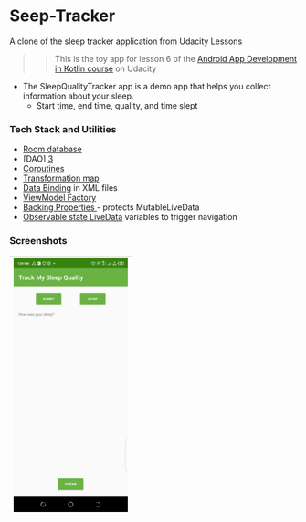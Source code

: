 # Seep-Tracker
A clone of the sleep tracker application from Udacity Lessons

>> This is the toy app for lesson 6 of the
>> [Android App Development in Kotlin course][1] on Udacity
* The SleepQualityTracker app is a demo app that helps you collect information about your sleep.
    - Start time, end time, quality, and time slept
### Tech Stack and Utilities
* [Room database][2]
* [DAO] [3]
* [Coroutines][4]
* [Transformation map][5]
* [Data Binding][5] in XML files
* [ViewModel Factory][5]
* [Backing Properties ][5]- protects MutableLiveData
* [Observable state LiveData][5] variables to trigger navigation

[1]: https://www.udacity.com/course/???
[2]: https//www.source
[3]: https//www.source
[4]: https//www.source
[5]: https//www.source
### Screenshots
|<img src="screenshots/1.png" width=200/>|
|:--:|